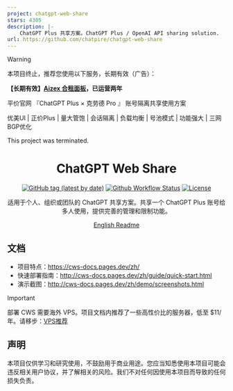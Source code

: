 ```yaml
---
project: chatgpt-web-share
stars: 4305
description: |-
    ChatGPT Plus 共享方案。ChatGPT Plus / OpenAI API sharing solution.
url: https://github.com/chatpire/chatgpt-web-share
---
```


> [!WARNING]
> 本项目终止，推荐您使用以下服务，长期有效（广告）：
> 
> **【长期有效】[Aizex 合租面板](https://aizex.cn/91KhYi)，已运营两年**
> 
> 平价官网 『ChatGPT Plus × 克劳德 Pro 』 账号隔离共享使用方案
> 
> 优美UI | 正价Plus | 量大管饱 | 会话隔离 | 负载均衡 | 号池模式 | 功能强大 | 三网BGP优化
> 
> This project was terminated.

<h1 align="center">ChatGPT Web Share</h1>

<div align="center">

[![GitHub tag (latest by date)](https://img.shields.io/github/v/tag/chatpire/chatgpt-web-share?label=container&logo=docker)](https://github.com/chatpire/chatgpt-web-share/pkgs/container/chatgpt-web-share)
[![Github Workflow Status](https://img.shields.io/github/actions/workflow/status/chatpire/chatgpt-web-share/docker-image.yml?label=build)](https://github.com/chatpire/chatgpt-web-share/actions)
[![License](https://img.shields.io/github/license/chatpire/chatgpt-web-share)](https://github.com/chatpire/chatgpt-web-share/blob/main/LICENSE)

适用于个人、组织或团队的 ChatGPT 共享方案。共享一个 ChatGPT Plus 账号给多人使用，提供完善的管理和限制功能。

[English Readme](README.en.md)

</div>

## 文档

- 项目特点：https://cws-docs.pages.dev/zh/
- 快速部署指南：http://cws-docs.pages.dev/zh/guide/quick-start.html
- 演示截图：http://cws-docs.pages.dev/zh/demo/screenshots.html

> [!IMPORTANT]
> 部署 CWS 需要海外 VPS。项目文档内推荐了一些高性价比的服务器，低至 $11/年。请移步：[VPS推荐](https://cws-docs.pages.dev/zh/support/vps.html)

## 声明

本项目仅供学习和研究使用，不鼓励用于商业用途。您应当知悉使用本项目可能会违反相关用户协议，并了解相关的风险。我们不对任何因使用本项目而导致的任何损失负责。

